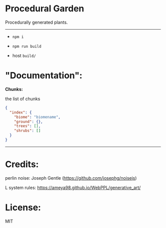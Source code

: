 # Procedural Garden

Procedurally generated plants.

---

- `npm i`

- `npm run build`

- host `build/`

# "Documentation":

**Chunks:**

the list of chunks

```json
{
  "index": {
    "biome": "biomename",
    "ground": {},
    "trees": [],
    "shrubs": []
  }
}
```

---

# Credits:

perlin noise: Joseph Gentle (https://github.com/josephg/noisejs)

L system rules: https://ameya98.github.io/WebPPL/generative_art/

# License:

MIT
